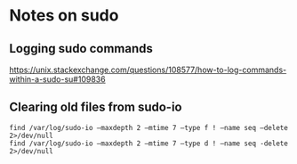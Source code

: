 # Notes on sudo


## Logging sudo commands

https://unix.stackexchange.com/questions/108577/how-to-log-commands-within-a-sudo-su#109836


## Clearing old files from sudo-io

```
find /var/log/sudo-io –maxdepth 2 –mtime 7 –type f ! –name seq –delete 2>/dev/null
find /var/log/sudo-io –maxdepth 2 –mtime 7 –type d ! –name seq -delete 2>/dev/null
```
